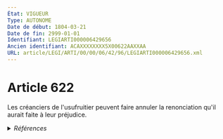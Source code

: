 ```yaml
---
État: VIGUEUR
Type: AUTONOME
Date de début: 1804-03-21
Date de fin: 2999-01-01
Identifiant: LEGIARTI000006429656
Ancien identifiant: ACAXXXXXXXX5X00622AAXXAA
URL: article/LEGI/ARTI/00/00/06/42/96/LEGIARTI000006429656.xml
---
```


<h1>Article 622</h1>

Les créanciers de l'usufruitier peuvent faire annuler la renonciation qu'il
aurait faite à leur préjudice.


<details>
  <summary><em>Références</em></summary>

  <h2>Références faites par l'article</h2>
  
  <ul>
    <li>
      CODIFICATION source Loi 1804-01-30
    </li>
    <li>
      CREATION source Loi 1804-01-30 promulguée le 9 février 1804
    </li>
  </ul>
</details>
